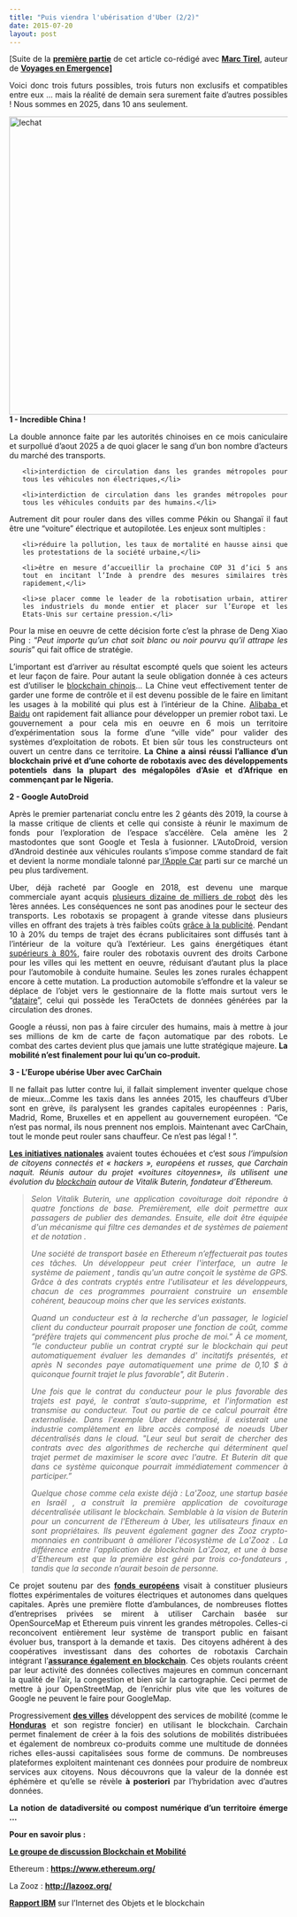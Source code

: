 ```yaml
---
title: "Puis viendra l'ubérisation d'Uber (2/2)"
date: 2015-07-20
layout: post
---
```


<p style="text-align: justify">[Suite de la <a href="http://transportsdufutur.ademe.fr/2015/07/viendra-luberisation-duber.html" target="_blank"><strong>première partie</strong></a> de cet article co-rédigé avec <a href="https://about.me/mtirel" target="_blank"><strong>Marc Tirel</strong></a>, auteur de <strong><a href="http://voyagesenemergences.strikingly.com/" target="_blank">Voyages en Emergence]</a></strong></p>
<p style="text-align: justify">Voici donc trois futurs possibles, trois futurs non exclusifs et compatibles entre eux ... mais la réalité de demain sera surement faite d’autres possibles ! Nous sommes en 2025, dans 10 ans seulement.</p>
<p style="text-align: justify"><a href="http://transportsdufutur.ademe.fr/wp-content/uploads/sites/6/2015/07/lechat.png"><img class="aligncenter wp-image-3479 size-full" src="http://transportsdufutur.ademe.fr/wp-content/uploads/sites/6/2015/07/lechat.png" alt="lechat" width="640" height="539" /></a><b>1 - Incredible China !</b></p>
<p style="text-align: justify">La double annonce faite par les autorités chinoises en ce mois caniculaire et surpollué d’aout 2025 a de quoi glacer le sang d’un bon nombre d’acteurs du marché des transports.</p>
<p style="text-align: justify"><!--more--></p>

<ul style="text-align: justify">
	<li>interdiction de circulation dans les grandes métropoles pour tous les véhicules non électriques,</li>
	<li>interdiction de circulation dans les grandes métropoles pour tous les véhicules conduits par des humains.</li>
</ul>
<p style="text-align: justify">Autrement dit pour rouler dans des villes comme Pékin ou Shangaï il faut être une “voiture” électrique et autopilotée. Les enjeux sont multiples :</p>

<ul style="text-align: justify">
	<li>réduire la pollution, les taux de mortalité en hausse ainsi que les protestations de la société urbaine,</li>
	<li>être en mesure d’accueillir la prochaine COP 31 d’ici 5 ans tout en incitant l’Inde à prendre des mesures similaires très rapidement,</li>
	<li>se placer comme le leader de la robotisation urbain, attirer les industriels du monde entier et placer sur l’Europe et les Etats-Unis sur certaine pression.</li>
</ul>
<p style="text-align: justify">Pour la mise en oeuvre de cette décision forte c’est la phrase de Deng Xiao Ping : “<i>Peut importe qu’un chat soit blanc ou noir pourvu qu’il attrape les souris</i>” qui fait office de stratégie.</p>
<p style="text-align: justify">L’important est d’arriver au résultat escompté quels que soient les acteurs et leur façon de faire. Pour autant la seule obligation donnée à ces acteurs est d’utiliser le <a href="http://www.longfinance.net/images/Chain_Of_A_Lifetime_December2014.pdf" target="_blank">blockchain chinois</a>… La Chine veut effectivement tenter de garder une forme de contrôle et il est devenu possible de le faire en limitant les usages à la mobilité qui plus est à l’intérieur de la Chine. <a href="http://www.forbes.com/sites/sarwantsingh/2014/12/02/move-aside-apple-and-google-alibaba-is-entering-the-connected-car-space/" target="_blank">Alibaba </a>et <a href="http://www.ibtimes.co.uk/chinas-baidu-could-introduce-autonomous-car-this-year-1491305" target="_blank">Baidu</a> ont rapidement fait alliance pour développer un premier robot taxi. Le gouvernement a pour cela mis en oeuvre en 6 mois un territoire d’expérimentation sous la forme d’une “ville vide” pour valider des systèmes d’exploitation de robots. Et bien sûr tous les constructeurs ont ouvert un centre dans ce territoire. <strong>La Chine a ainsi réussi l’alliance d’un blockchain privé et d’une cohorte de robotaxis avec des développements potentiels dans la plupart des mégalopôles d’Asie et d’Afrique en commençant par le Nigeria.</strong></p>
<p style="text-align: justify"><b>2 - Google AutoDroid </b></p>
<p style="text-align: justify">Après le premier partenariat conclu entre les 2 géants dès 2019, la course à la masse critique de clients et celle qui consiste à réunir le maximum de fonds pour l’exploration de l’espace s’accélère. Cela amène les 2 mastodontes que sont Google et Tesla à fusionner. L’AutoDroid, version d’Android destinée aux véhicules roulants s’impose comme standard de fait et devient la norme mondiale talonné par<a href="http://venturebeat.com/2015/07/18/silicon-valley-4-0-how-apple-will-change-everything-again/" target="_blank"> l’Apple Car</a> parti sur ce marché un peu plus tardivement.</p>
<p style="text-align: justify">Uber, déjà racheté par Google en 2018, est devenu une marque commerciale ayant acquis <a href="https://powermore.dell.com/technology/5-top-vcs-predict-the-future/" target="_blank">plusieurs dizaine de milliers de robot</a> dès les 1ères années. Les conséquences ne sont pas anodines pour le secteur des transports. Les robotaxis se propagent à grande vitesse dans plusieurs villes en offrant des trajets à très faibles coûts <a href="http://uk.businessinsider.com/steve-jurvetson-google-free-ride-uber-competitor-with-self-driving-cars-2015-6" target="_blank">grâce à la publicité</a>. Pendant 10 à 20% du temps de trajet des écrans publicitaires sont diffusés tant à l’intérieur de la voiture qu’à l’extérieur. Les gains énergétiques étant <a href="http://www.theguardian.com/environment/2015/jul/06/electric-robocabs-reduce-us-greenhouse-emissions-94-percent-study" target="_blank">supérieurs à 80%</a>, faire rouler des robotaxis ouvrent des droits Carbone pour les villes qui les mettent en oeuvre, réduisant d’autant plus la place pour l’automobile à conduite humaine. Seules les zones rurales échappent encore à cette mutation. La production automobile s’effondre et la valeur se déplace de l’objet vers le gestionnaire de la flotte mais surtout vers le “<a href="http://www.lefigaro.fr/secteur/high-tech/2015/03/13/32001-20150313ARTFIG00159-michel-serres-la-question-est-de-savoir-qui-sera-le-depositaire-de-nos-donnees.php" target="_blank">dataire</a>”, celui qui possède les TeraOctets de données générées par la circulation des drones.</p>
<p style="text-align: justify">Google a réussi, non pas à faire circuler des humains, mais à mettre à jour ses millions de km de carte de façon automatique par des robots. Le combat des cartes devient plus que jamais une lutte stratégique majeure. <strong>La mobilité n’est finalement pour lui qu’un co-produit.</strong></p>
<p style="text-align: justify"><b>3 - L’Europe ubérise Uber avec CarChain</b></p>
<p style="text-align: justify">Il ne fallait pas lutter contre lui, il fallait simplement inventer quelque chose de mieux…Comme les taxis dans les années 2015, les chauffeurs d’Uber sont en grève, ils paralysent les grandes capitales européennes : Paris, Madrid, Rome, Bruxelles et en appellent au gouvernement européen. “Ce n’est pas normal, ils nous prennent nos emplois. Maintenant avec CarChain, tout le monde peut rouler sans chauffeur. Ce n’est pas légal ! ”.</p>
<p style="text-align: justify"><strong><a href="http://www.lesechos.fr/journal20150715/lec2_high_tech_et_medias/021206043891-le-gouvernement-essaie-de-faire-emerger-une-solution-concurrente-des-geants-americains-1137116.php#xtor=RSS-38" target="_blank">Les initiatives nationales</a></strong> avaient toutes échouées et c’est<i> sous l’impulsion de citoyens connectés et « hackers », européens et russes, que Carchain naquit. Réunis autour du projet «voitures citoyennes», ils utilisent une évolution du </i><a href="http://www.fastcompany.com/3047462/the-humans-who-dream-of-companies-that-wont-need-them" target="_blank"><i>blockchain</i></a><i> autour de Vitalik Buterin, fondateur d’Ethereum.</i></p>

<blockquote>
<p style="text-align: justify"><i>Selon Vitalik Buterin, une application covoiturage doit répondre à quatre fonctions de base. Premièrement, elle doit permettre aux passagers de publier des demandes. Ensuite, elle doit être équipée d'un mécanisme qui filtre ces demandes et de systèmes de paiement et de notation .</i></p>
<p style="text-align: justify"><i>Une société de transport basée en Ethereum n’effectuerait pas toutes ces tâches. Un développeur peut créer l'interface, un autre le système de paiement , tandis qu'un autre conçoit le système de GPS. Grâce à des contrats cryptés entre l'utilisateur et les développeurs, chacun de ces programmes pourraient construire un ensemble cohérent, beaucoup moins cher que les services existants.</i></p>
<p style="text-align: justify"><i>Quand un conducteur est à la recherche d'un passager, le logiciel client du conducteur pourrait proposer une fonction de coût, comme “préfère trajets qui commencent plus proche de moi.” À ce moment, “le conducteur publie un contrat crypté sur le blockchain qui peut automatiquement évaluer les demandes d' incitatifs présentés, et après N secondes paye automatiquement une prime de 0,10 $ à quiconque fournit trajet le plus favorable", dit Buterin .</i></p>
<p style="text-align: justify"><i>Une fois que le contrat du conducteur pour le plus favorable des trajets est payé, le contrat s’auto-supprime, et l'information est transmise au conducteur. Tout ou partie de ce calcul pourrait être externalisée. Dans l'exemple Uber décentralisé, il existerait une industrie complètement en libre accès composé de noeuds Uber décentralisés dans le cloud. "Leur seul but serait de chercher des contrats avec des algorithmes de recherche qui déterminent quel trajet permet de maximiser le score avec l'autre. Et Buterin dit que dans ce système quiconque pourrait immédiatement commencer à participer.”</i></p>
<p style="text-align: justify"><i>Quelque chose comme cela existe déjà : La'Zooz, une startup basée en Israël , a construit la première application de covoiturage décentralisée utilisant le blockchain. Semblable à la vision de Buterin pour un concurrent de l'Ethereum à Uber, les utilisateurs finaux en sont propriétaires. Ils peuvent également gagner des Zooz crypto-monnaies en contribuant à améliorer l'écosystème de La'Zooz . La différence entre l'application de blockchain La'Zooz, et une à base d’Ethereum est que la première est géré par trois co-fondateurs , tandis que la seconde n’aurait besoin de personne.</i></p>
</blockquote>
<p style="text-align: justify">Ce projet soutenu par des <strong><a href="https://bitcoinmagazine.com/20829/d-cent-launch-blockchain-based-digital-social-currencies-e1-9-million-funding-european-commission/" target="_blank">fonds européens</a></strong> visait à constituer plusieurs flottes expérimentales de voitures électriques et autonomes dans quelques capitales. Après une première flotte d’ambulances, de nombreuses flottes d’entreprises privées se mirent à utiliser Carchain basée sur OpenSourceMap et Ethereum puis vinrent les grandes métropoles. Celles-ci reconcoivent entièrement leur système de transport public en faisant évoluer bus, transport à la demande et taxis.  Des citoyens adhérent à des coopératives investissant dans des cohortes de robotaxis Carchain intégrant l’<strong><a href="http://www.longfinance.net/images/Chain_Of_A_Lifetime_December2014.pdf" target="_blank">assurance également en blockchain</a></strong>. Ces objets roulants créent par leur activité des données collectives majeures en commun concernant la qualité de l’air, la congestion et bien sûr la cartographie. Ceci permet de mettre à jour OpenStreetMap, de l’enrichir plus vite que les voitures de Google ne peuvent le faire pour GoogleMap.</p>
<p style="text-align: justify">Progressivement <a href="https://www.startjoin.com/blockchain" target="_blank"><b>des villes</b></a> développent des services de mobilité (comme le <strong><a href="http://aleny.net/le-honduras-developpe-un-registre-foncier-soutenu-par-le-blockchain/" target="_blank">Honduras</a></strong> et son registre foncier) en utilisant le blockchain. Carchain permet finalement de créer à la fois des solutions de mobilités distribuées et également de nombreux co-produits comme une multitude de données riches elles-aussi capitalisées sous forme de communs. De nombreuses plateformes exploitent maintenant ces données pour produire de nombreux services aux citoyens. Nous découvrons que la valeur de la donnée est éphémère et qu’elle se révèle <b>à posteriori</b> par l’hybridation avec d’autres données.</p>
<p style="text-align: justify"><strong>La notion de datadiversité ou compost numérique d’un territoire émerge ...</strong>

</p>
<p style="text-align: justify"><b>Pour en savoir plus :</b></p>
<p style="text-align: justify"><strong><a href="https://www.linkedin.com/grp/post/2695799-6006684766642982912?trk=groups-post-b-title" target="_blank">Le groupe de discussion Blockchain et Mobilité</a></strong></p>
<p style="text-align: justify">Ethereum : <strong><a href="https://www.ethereum.org/" target="_blank">https://www.ethereum.org/</a></strong></p>
<p style="text-align: justify">La Zooz : <strong><a href="http://lazooz.org/" target="_blank">http://lazooz.org/</a></strong></p>
<p style="text-align: justify"><strong><a href="http://interconnectgo.com/wp-content/uploads/2015/02/Device-Democracy-Saving-the-future-of-IoT.pdf" target="_blank">Rapport IBM</a></strong> sur l’Internet des Objets et le blockchain</p>